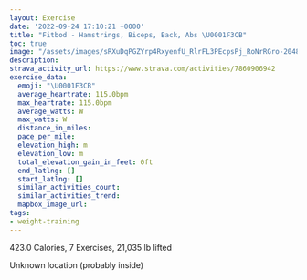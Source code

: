 ```yaml
---
layout: Exercise
date: '2022-09-24 17:10:21 +0000'
title: "Fitbod - Hamstrings, Biceps, Back, Abs \U0001F3CB️"
toc: true
image: "/assets/images/sRXuDqPGZYrp4RxyenfU_RlrFL3PEcpsPj_RoNrRGro-2048x1152.jpg.jpeg"
description:
strava_activity_url: https://www.strava.com/activities/7860906942
exercise_data:
  emoji: "\U0001F3CB️"
  average_heartrate: 115.0bpm
  max_heartrate: 115.0bpm
  average_watts: W
  max_watts: W
  distance_in_miles:
  pace_per_mile:
  elevation_high: m
  elevation_low: m
  total_elevation_gain_in_feet: 0ft
  end_latlng: []
  start_latlng: []
  similar_activities_count:
  similar_activities_trend:
  mapbox_image_url:
tags:
- weight-training
---
```


423.0 Calories, 7 Exercises, 21,035 lb lifted

Unknown location (probably inside)
